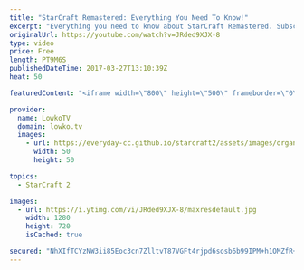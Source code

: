 ```yaml
---
title: "StarCraft Remastered: Everything You Need To Know!"
excerpt: "Everything you need to know about StarCraft Remastered. Subscribe for more videos: http://lowko.tv/youtube StarCraft guides: https://goo.gl/lUNauh  Yesterday a huge announcement was made. Mike Morhaime announced StarCraft Remastered, which is a remastered version of StarCraft 1 and StarCraft: Brood War."
originalUrl: https://youtube.com/watch?v=JRded9XJX-8
type: video
price: Free
length: PT9M6S
publishedDateTime: 2017-03-27T13:10:39Z
heat: 50

featuredContent: "<iframe width=\"800\" height=\"500\" frameborder=\"0\" src=\"https://www.youtube.com/embed/JRded9XJX-8\" allow=\"accelerometer; autoplay; encrypted-media; gyroscope; picture-in-picture\" allowfullscreen></iframe>"

provider:
  name: LowkoTV
  domain: lowko.tv
  images:
    - url: https://everyday-cc.github.io/starcraft2/assets/images/organizations/lowko.tv-50x50.jpg
      width: 50
      height: 50

topics:
  - StarCraft 2

images:
  - url: https://i.ytimg.com/vi/JRded9XJX-8/maxresdefault.jpg
    width: 1280
    height: 720
    isCached: true

secured: "NhXIfTCYzNW3ii85Eoc3cn7ZlltvT87VGFt4rjpd6sosb6b99IPM+h1OMZfR+CfneQ+moK7exJibUdxFpAJLnu+IUUf02kK8hWg3ze7sSMQ5o+qmN5o/vhdWnwIbzwBbVHZ5U010j10uQIvJ05bvGjeuxs/mgFPB+3PnpJoakpmqqksDLL5linvzEybrB0tkwnwwMdXrAZSfwosiWJoU50CD7MgdIfwd1jovNZ/E0tFgNC+zsaePtNEzQB9PBKHG0KPwxgO5nJjVNbtqxziHDtthjhQGxREPdUDTi9QOC/0UXfSdRlHnBJWAYl7S6eb4qKBoyApNB28dFscUlskaWAAKb06UT3nAAdca5JoaDWhpZjc+Wv0rHcplxSaplI/EXA8lmkh1Skzk9pskBkbaeish6DzgGxXUZbTDj/ny3HWr7uIpjfyZyJD/GlMTHRQP;Zsfr/mTcnE2EMb/3Hr+lOg=="
---
```


